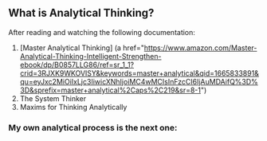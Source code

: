 ## What is Analytical Thinking?


After reading and watching the following documentation:
1. [Master Analytical Thinking] (a href="https://www.amazon.com/Master-Analytical-Thinking-Intelligent-Strengthen-ebook/dp/B0857LLG86/ref=sr_1_1?crid=3RJXK9WKOVISY&keywords=master+analytical&qid=1665833891&qu=eyJxc2MiOiIxLjc3IiwicXNhIjoiMC4wMCIsInFzcCI6IjAuMDAifQ%3D%3D&sprefix=master+analytical%2Caps%2C219&sr=8-1")
2. The System Thinker
3. Maxims for Thinking Analytically

### My own analytical process is the next one:


